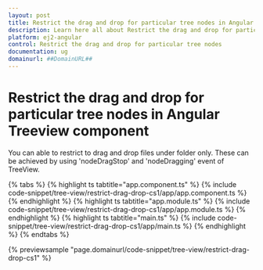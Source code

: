 ```yaml
---
layout: post
title: Restrict the drag and drop for particular tree nodes in Angular Treeview component | Syncfusion
description: Learn here all about Restrict the drag and drop for particular tree nodes in Syncfusion Angular Treeview component of Syncfusion Essential JS 2 and more.
platform: ej2-angular
control: Restrict the drag and drop for particular tree nodes 
documentation: ug
domainurl: ##DomainURL##
---
```


# Restrict the drag and drop for particular tree nodes in Angular Treeview component

You can able to restrict to drag and drop files under folder only.
These can be achieved by using 'nodeDragStop' and 'nodeDragging' event of TreeView.

{% tabs %}
{% highlight ts tabtitle="app.component.ts" %}
{% include code-snippet/tree-view/restrict-drag-drop-cs1/app/app.component.ts %}
{% endhighlight %}
{% highlight ts tabtitle="app.module.ts" %}
{% include code-snippet/tree-view/restrict-drag-drop-cs1/app/app.module.ts %}
{% endhighlight %}
{% highlight ts tabtitle="main.ts" %}
{% include code-snippet/tree-view/restrict-drag-drop-cs1/app/main.ts %}
{% endhighlight %}
{% endtabs %}
  
{% previewsample "page.domainurl/code-snippet/tree-view/restrict-drag-drop-cs1" %}